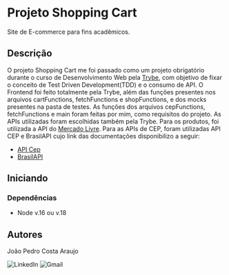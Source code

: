 # Projeto Shopping Cart

Site de E-commerce para fins acadêmicos.

## Descrição

O projeto Shopping Cart me foi passado como um projeto obrigatório durante o curso de Desenvolvimento Web pela <a href='https://www.betrybe.com/' target='__blank'>Trybe</a>, com objetivo de fixar o conceito de Test Driven Development(TDD) e o consumo de API. O Frontend foi feito totalmente pela Trybe, além das funções presentes nos arquivos cartFunctions, fetchFunctions e shopFunctions, e dos mocks presentes na pasta de testes. As funções dos arquivos cepFunctions, fetchFunctions e main foram feitas por mim, como requisitos do projeto. As APIs utilizadas foram escolhidas também pela Trybe. Para os produtos, foi utilizada a API do <a href='https://developers.mercadolivre.com.br/' target='__blank'>Mercado Livre</a>. Para as APIs de CEP, foram utilizadas API CEP e BrasilAPI cujo link das documentações disponibilizo a seguir:
<ul>
<li><a href='https://docs.awesomeapi.com.br/api-cep' target='__blank'>API Cep</a></li>
<li><a href='https://brasilapi.com.br/docs' target='__blank'>BrasilAPI</a></li>
</ul>

## Iniciando

### Dependências

* Node v.16 ou v.18

## Autores

João Pedro Costa Araujo

![LinkedIn](https://img.shields.io/badge/LinkedIn-0077B5?style=for-the-badge&logo=linkedin&logoColor=white(https://www.linkedin.com/in/jpcostaaraujo/))
![Gmail](https://img.shields.io/badge/Gmail-D14836?style=for-the-badge&logo=gmail&logoColor=white(mailto:costaaraujojoaopedro@gmail.com))